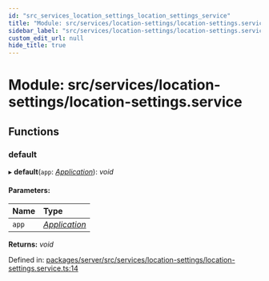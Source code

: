 ```yaml
---
id: "src_services_location_settings_location_settings_service"
title: "Module: src/services/location-settings/location-settings.service"
sidebar_label: "src/services/location-settings/location-settings.service"
custom_edit_url: null
hide_title: true
---
```


# Module: src/services/location-settings/location-settings.service

## Functions

### default

▸ **default**(`app`: [*Application*](src_declarations.md#application)): *void*

#### Parameters:

Name | Type |
:------ | :------ |
`app` | [*Application*](src_declarations.md#application) |

**Returns:** *void*

Defined in: [packages/server/src/services/location-settings/location-settings.service.ts:14](https://github.com/xr3ngine/xr3ngine/blob/7650c2bea/packages/server/src/services/location-settings/location-settings.service.ts#L14)
